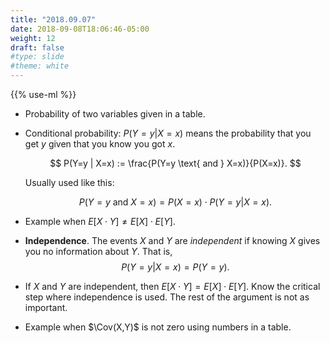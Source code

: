 ```yaml
---
title: "2018.09.07"
date: 2018-09-08T18:06:46-05:00
weight: 12
draft: false
#type: slide
#theme: white
---
```


{{% use-ml %}}

* Probability of two variables given in a table.

* Conditional probability: $P(Y=y | X=x)$ means the probability that
  you get $y$ given that you know you got $x$. 
  
    $$ P(Y=y | X=x) := \frac{P(Y=y \text{ and } X=x)}{P(X=x)}.  $$
  
    Usually used like this:
  
    $$ P(Y=y \text{ and } X=x) = P(X=x) \cdot P(Y=y | X=x) .$$

* Example when $E[X\cdot Y] \not= E[X]\cdot E[Y]$.

* **Independence**. The events $X$ and $Y$ are *independent* if
  knowing $X$ gives you no information about $Y$. That is, $$P(Y=y
  | X=x) = P(Y=y) .$$

* If $X$ and $Y$ are independent, then $E[X \cdot Y] = E[X] \cdot
  E[Y]$. Know the critical step where independence is used. The rest
  of the argument is not as important.
  
* Example when $\Cov(X,Y)$ is not zero using numbers in a table.

